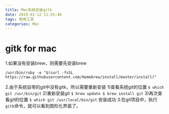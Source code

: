 ```yaml
---
title: Mac系统安装gitk
date: 2019-01-12 11:55:46
tags: 常用工具
categories: Mac
---
```

# gitk for mac
1.如果没有安装brew，则需要先安装brew
```
/usr/bin/ruby -e "$(curl -fsSL https://raw.githubusercontent.com/Homebrew/install/master/install)"
```
<!-- more -->
2.由于系统自带的git中没有gitk，所以需要重新安装
    1)查看系统git的位置
    ```
    $ which git
    /usr/bin/git
    ```
    2)重新安装git
    ```
    $ brew update
    $ brew install git
    ```
    3)再次查看git的位置
    ```
    $ which git
    /usr/local/bin/git
    ```
    安装成功
3.在git项目中，执行`gitk`命令，就可以看到图形化界面了。
